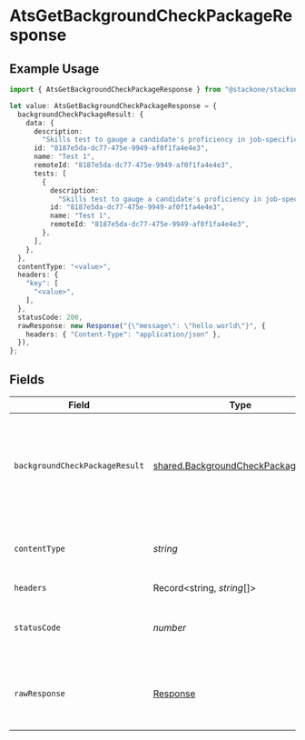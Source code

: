 # AtsGetBackgroundCheckPackageResponse

## Example Usage

```typescript
import { AtsGetBackgroundCheckPackageResponse } from "@stackone/stackone-client-ts/sdk/models/operations";

let value: AtsGetBackgroundCheckPackageResponse = {
  backgroundCheckPackageResult: {
    data: {
      description:
        "Skills test to gauge a candidate's proficiency in job-specific skills",
      id: "8187e5da-dc77-475e-9949-af0f1fa4e4e3",
      name: "Test 1",
      remoteId: "8187e5da-dc77-475e-9949-af0f1fa4e4e3",
      tests: [
        {
          description:
            "Skills test to gauge a candidate's proficiency in job-specific skills",
          id: "8187e5da-dc77-475e-9949-af0f1fa4e4e3",
          name: "Test 1",
          remoteId: "8187e5da-dc77-475e-9949-af0f1fa4e4e3",
        },
      ],
    },
  },
  contentType: "<value>",
  headers: {
    "key": [
      "<value>",
    ],
  },
  statusCode: 200,
  rawResponse: new Response("{\"message\": \"hello world\"}", {
    headers: { "Content-Type": "application/json" },
  }),
};
```

## Fields

| Field                                                                                             | Type                                                                                              | Required                                                                                          | Description                                                                                       |
| ------------------------------------------------------------------------------------------------- | ------------------------------------------------------------------------------------------------- | ------------------------------------------------------------------------------------------------- | ------------------------------------------------------------------------------------------------- |
| `backgroundCheckPackageResult`                                                                    | [shared.BackgroundCheckPackageResult](../../../sdk/models/shared/backgroundcheckpackageresult.md) | :heavy_minus_sign:                                                                                | The background check package with the given identifier was retrieved.                             |
| `contentType`                                                                                     | *string*                                                                                          | :heavy_check_mark:                                                                                | HTTP response content type for this operation                                                     |
| `headers`                                                                                         | Record<string, *string*[]>                                                                        | :heavy_check_mark:                                                                                | N/A                                                                                               |
| `statusCode`                                                                                      | *number*                                                                                          | :heavy_check_mark:                                                                                | HTTP response status code for this operation                                                      |
| `rawResponse`                                                                                     | [Response](https://developer.mozilla.org/en-US/docs/Web/API/Response)                             | :heavy_check_mark:                                                                                | Raw HTTP response; suitable for custom response parsing                                           |